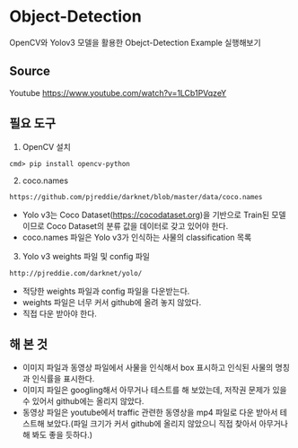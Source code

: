 # Object-Detection
OpenCV와 Yolov3 모델을 활용한 Obejct-Detection Example 실행해보기


## Source
Youtube https://www.youtube.com/watch?v=1LCb1PVqzeY 


## 필요 도구
1. OpenCV 설치
```
cmd> pip install opencv-python
```


2. coco.names
```
https://github.com/pjreddie/darknet/blob/master/data/coco.names
```
* Yolo v3는 Coco Dataset(https://cocodataset.org)을 기반으로 Train된 모델이므로 Coco Dataset의 분류 값을 데이터로 갖고 있어야 한다.
* coco.names 파일은 Yolo v3가 인식하는 사물의 classification 목록

3. Yolo v3 weights 파일 및 config 파일
```
http://pjreddie.com/darknet/yolo/
```
* 적당한 weights 파일과 config 파일을 다운받는다.
* weights 파일은 너무 커서 github에 올려 놓지 않았다. 
* 직접 다운 받아야 한다.


## 해 본 것
* 이미지 파일과 동영상 파일에서 사물을 인식해서 box 표시하고 인식된 사물의 명칭과 인식률을 표시한다.
* 이미지 파일은 googling해서 아무거나 테스트를 해 보았는데, 저작권 문제가 있을 수 있어서 github에는 올리지 않았다.
* 동영상 파일은 youtube에서 traffic 관련한 동영상을 mp4 파일로 다운 받아서 테스트해 보았다.(파일 크기가 커서 github에 올리지 않았으니 직접 찾아서 아무거나 해 봐도 좋을 듯하다.)
